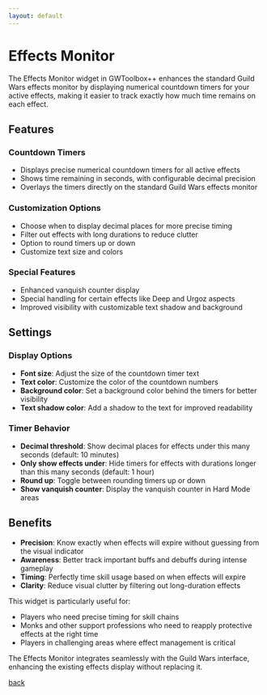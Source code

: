 ```yaml
---
layout: default
---
```


# Effects Monitor

The Effects Monitor widget in GWToolbox++ enhances the standard Guild Wars effects monitor by displaying numerical countdown timers for your active effects, making it easier to track exactly how much time remains on each effect.

## Features

### Countdown Timers
- Displays precise numerical countdown timers for all active effects
- Shows time remaining in seconds, with configurable decimal precision
- Overlays the timers directly on the standard Guild Wars effects monitor

### Customization Options
- Choose when to display decimal places for more precise timing
- Filter out effects with long durations to reduce clutter
- Option to round timers up or down
- Customize text size and colors

### Special Features
- Enhanced vanquish counter display
- Special handling for certain effects like Deep and Urgoz aspects
- Improved visibility with customizable text shadow and background

## Settings

### Display Options
- **Font size**: Adjust the size of the countdown timer text
- **Text color**: Customize the color of the countdown numbers
- **Background color**: Set a background color behind the timers for better visibility
- **Text shadow color**: Add a shadow to the text for improved readability

### Timer Behavior
- **Decimal threshold**: Show decimal places for effects under this many seconds (default: 10 minutes)
- **Only show effects under**: Hide timers for effects with durations longer than this many seconds (default: 1 hour)
- **Round up**: Toggle between rounding timers up or down
- **Show vanquish counter**: Display the vanquish counter in Hard Mode areas

## Benefits

- **Precision**: Know exactly when effects will expire without guessing from the visual indicator
- **Awareness**: Better track important buffs and debuffs during intense gameplay
- **Timing**: Perfectly time skill usage based on when effects will expire
- **Clarity**: Reduce visual clutter by filtering out long-duration effects

This widget is particularly useful for:
- Players who need precise timing for skill chains
- Monks and other support professions who need to reapply protective effects at the right time
- Players in challenging areas where effect management is critical

The Effects Monitor integrates seamlessly with the Guild Wars interface, enhancing the existing effects display without replacing it.

[back](./)
